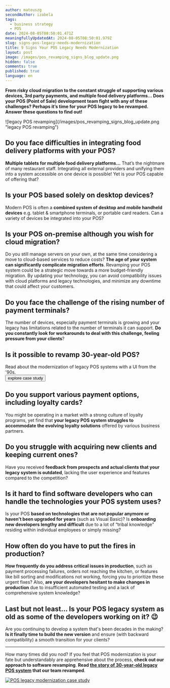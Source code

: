 ```yaml
---
author: mateuszg
secondAuthor: izabela
tags:
  - business strategy
  - POS
date: 2024-08-05T08:50:01.471Z
meaningfullyUpdatedAt: 2024-08-05T08:50:01.979Z
slug: signs-pos-legacy-needs-modernization
title: 9 Signs Your POS Legacy Needs Modernization
layout: post
image: /images/pos_revamping_signs_blog_update.png
hidden: false
comments: true
published: true
language: en
---
```

**From risky cloud migration to the constant struggle of supporting various devices, 3rd party payments, and multiple food delivery platforms… Does your POS (Point of Sale) development team fight with any of these challenges? Perhaps it’s time for your POS legacy to be revamped. Answer these questions to find out!**

<div className="image">![legacy POS revamping](/images/pos_revamping_signs_blog_update.png "legacy POS revamping")</div>

## Do you face difficulties in integrating food delivery platforms with your POS?

**Multiple tablets for multiple food delivery platforms…** That’s the nightmare of many restaurant staff. Integrating all external providers and unifying them into a system accessible on one device is possible! Yet is your POS capable of offering that?

## Is your POS based solely on desktop devices?

Modern POS is often a **combined system of desktop and mobile handheld devices** e.g. tablet &  smartphone terminals, or portable card readers. Can a variety of devices be integrated into your POS?

## Is your POS on-premise although you wish for cloud migration?

Do you still manage servers on your own, at the same time considering a move to cloud-based services to reduce costs? **The age of your system can significantly complicate migration efforts**. Revamping your POS system could be a strategic move towards a more budget-friendly migration. By updating your technology, you can avoid compatibility issues with cloud platforms and legacy technologies, and minimize any downtime that could affect your customers.

## Do you face the challenge of the rising number of payment terminals?

The number of devices, especially payment terminals is growing and your legacy has limitations related to the number of terminals it can support. **Do you constantly look for workarounds to deal with this challenge, feeling pressure from your clients**?

<div class='block-button'><h2>Is it possible to revamp 30-year-old POS? </h2><div>Read about the modernization of legacy POS systems with a UI from the '90s.</div><a href="/projects/pos-legacy/"><button>explore case study</button></a></div>

## Do you support various payment options, including loyalty cards?

You might be operating in a market with a strong culture of loyalty programs, yet find that **your legacy POS system struggles to accommodate the evolving loyalty solutions** offered by various business partners.

## Do you struggle with acquiring new clients and keeping current ones?

Have you received **feedback from prospects and actual clients that your legacy system is outdated**, lacking the user experience and features compared to the competition?

## Is it hard to find software developers who can handle the technologies your POS system uses?

Is your POS **based on technologies that are not popular anymore or haven’t been upgraded for years** (such as Visual Basic)? Is **onboarding new developers lengthy and difficult** due to a lot of “tribal knowledge” residing within individual employees or simply missing?

## How often do you have to put the fires in production?

**How frequently do you address critical issues in production**, such as payment processing failures, orders not reaching the kitchen, or features like bill sorting and modifications not working, forcing you to prioritize these urgent fixes? Also, **are your developers hesitant to make changes in production** due to insufficient automated testing and a lack of comprehensive system knowledge?

## Last but not least… Is your POS legacy system as old as some of the developers working on it? 😉

Are you continuing to develop a system that's been decades in the making? **Is it finally time to build the new version** and ensure (with backward compatibility) a smooth transition for your clients?

- - -

How many times did you nod? If you feel that POS modernization is your fate but understandably are apprehensive about the process, **check out our approach to software revamping**. **Read [the story of 30-year-old legacy POS system](/projects/pos-legacy/) that our team revamped**.

[![POS legacy modernization case study](/images/fb_preview_case_study_pos_revamp.png)](/projects/pos-legacy/)